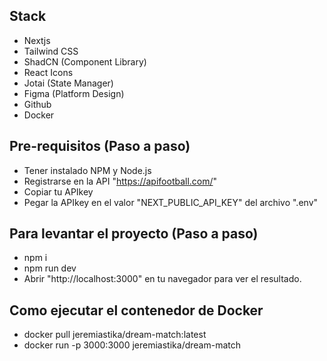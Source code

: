 ## Stack

- Nextjs
- Tailwind CSS
- ShadCN (Component Library)
- React Icons
- Jotai (State Manager)
- Figma (Platform Design)
- Github
- Docker

## Pre-requisitos (Paso a paso)

- Tener instalado NPM y Node.js
- Registrarse en la API "https://apifootball.com/"
- Copiar tu APIkey
- Pegar la APIkey en el valor "NEXT_PUBLIC_API_KEY" del archivo ".env"

## Para levantar el proyecto (Paso a paso)

- npm i
- npm run dev
- Abrir "http://localhost:3000" en tu navegador para ver el resultado.

## Como ejecutar el contenedor de Docker

- docker pull jeremiastika/dream-match:latest
- docker run -p 3000:3000 jeremiastika/dream-match